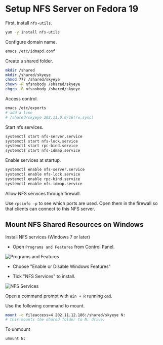 Setup NFS Server on Fedora 19
=============================

First, install `nfs-utils`.

```bash
yum -y install nfs-utils
```

Configure domain name.

```bash
emacs /etc/idmapd.conf
```

Create a shared folder.

```bash
mkdir /shared
mkdir /shared/skyeye
chmod 777 /shared/skyeye
chown -R nfsnobody /shared/skyeye
chgrp -R nfsnobody /shared/skyeye
```

Access control.

```bash
emacs /etc/exports
# add a line
# /shared/skyeye 202.11.0.0/16(rw,sync)
```

Start nfs services.

```bash
systemctl start nfs-server.service
systemctl start nfs-lock.service
systemctl start rpc-bind.service
systemctl start nfs-idmap.service
```

Enable services at startup.

```bash
systemctl enable nfs-server.service
systemctl enable nfs-lock.service
systemctl enable rpc-bind.service
systemctl enable nfs-idmap.service
```

Allow NFS services through firewall.

Use `rpcinfo -p` to see which ports are used. Open them in the firewall so that clients can connect to this NFS server.

Mount NFS Shared Resources on Windows
-------------------------------------

Install NFS services (Windows 7 or later)

-   Open `Programs and Features` from Control Panel.

![Programs and Features](https://raw.github.com/edwardtoday/sansi-book/master/assets/skyeye/programs_features.png)

-   Choose "Enable or Disable Windows Features"

-   Tick "NFS Services" to install.

![NFS Services](https://raw.github.com/edwardtoday/sansi-book/master/assets/skyeye/nfs_service.png)

Open a command prompt with `Win + R` running `cmd`.

Use the following command to mount.

```bash
mount -o fileaccess=4 202.11.12.186:/shared/skyeye N:
# this mounts the shared folder to N: drive.
```

To unmount

```bat
umount N:
```
